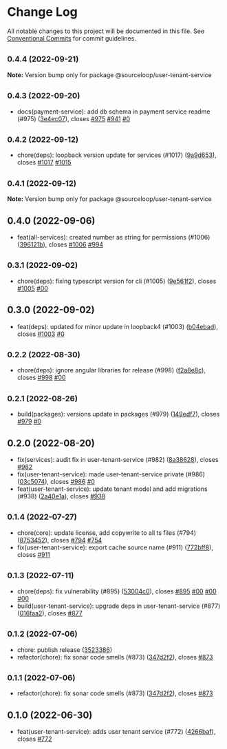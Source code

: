 # Change Log

All notable changes to this project will be documented in this file.
See [Conventional Commits](https://conventionalcommits.org) for commit guidelines.

## <small>0.4.4 (2022-09-21)</small>

**Note:** Version bump only for package @sourceloop/user-tenant-service





## <small>0.4.3 (2022-09-20)</small>

* docs(payment-service): add db schema in  payment service readme (#975) ([3e4ec07](https://github.com/sourcefuse/loopback4-microservice-catalog/commit/3e4ec07)), closes [#975](https://github.com/sourcefuse/loopback4-microservice-catalog/issues/975) [#941](https://github.com/sourcefuse/loopback4-microservice-catalog/issues/941) [#0](https://github.com/sourcefuse/loopback4-microservice-catalog/issues/0)





## <small>0.4.2 (2022-09-12)</small>

* chore(deps): loopback version update for services (#1017) ([9a9d653](https://github.com/sourcefuse/loopback4-microservice-catalog/commit/9a9d653)), closes [#1017](https://github.com/sourcefuse/loopback4-microservice-catalog/issues/1017) [#1015](https://github.com/sourcefuse/loopback4-microservice-catalog/issues/1015)





## <small>0.4.1 (2022-09-12)</small>

**Note:** Version bump only for package @sourceloop/user-tenant-service





## 0.4.0 (2022-09-06)

* feat(all-services): created number as string for permissions (#1006) ([396121b](https://github.com/sourcefuse/loopback4-microservice-catalog/commit/396121b)), closes [#1006](https://github.com/sourcefuse/loopback4-microservice-catalog/issues/1006) [#994](https://github.com/sourcefuse/loopback4-microservice-catalog/issues/994)





## <small>0.3.1 (2022-09-02)</small>

* chore(deps): fixing typescript version for cli (#1005) ([9e561f2](https://github.com/sourcefuse/loopback4-microservice-catalog/commit/9e561f2)), closes [#1005](https://github.com/sourcefuse/loopback4-microservice-catalog/issues/1005) [#00](https://github.com/sourcefuse/loopback4-microservice-catalog/issues/00)





## 0.3.0 (2022-09-02)

* feat(deps): updated for minor update in loopback4 (#1003) ([b04ebad](https://github.com/sourcefuse/loopback4-microservice-catalog/commit/b04ebad)), closes [#1003](https://github.com/sourcefuse/loopback4-microservice-catalog/issues/1003) [#0](https://github.com/sourcefuse/loopback4-microservice-catalog/issues/0)





## <small>0.2.2 (2022-08-30)</small>

* chore(deps): ignore angular libraries for release (#998) ([f2a8e8c](https://github.com/sourcefuse/loopback4-microservice-catalog/commit/f2a8e8c)), closes [#998](https://github.com/sourcefuse/loopback4-microservice-catalog/issues/998) [#00](https://github.com/sourcefuse/loopback4-microservice-catalog/issues/00)





## <small>0.2.1 (2022-08-26)</small>

* build(packages): versions update in packages (#979) ([149edf7](https://github.com/sourcefuse/loopback4-microservice-catalog/commit/149edf7)), closes [#979](https://github.com/sourcefuse/loopback4-microservice-catalog/issues/979) [#0](https://github.com/sourcefuse/loopback4-microservice-catalog/issues/0)





## 0.2.0 (2022-08-20)

* fix(services): audit fix in user-tenant-service (#982) ([8a38628](https://github.com/sourcefuse/loopback4-microservice-catalog/commit/8a38628)), closes [#982](https://github.com/sourcefuse/loopback4-microservice-catalog/issues/982)
* fix(user-tenant-service): made user-tenant-service private (#986) ([03c5074](https://github.com/sourcefuse/loopback4-microservice-catalog/commit/03c5074)), closes [#986](https://github.com/sourcefuse/loopback4-microservice-catalog/issues/986) [#0](https://github.com/sourcefuse/loopback4-microservice-catalog/issues/0)
* feat(user-tenant-service): update tenant model and add migrations (#938) ([2a40e1a](https://github.com/sourcefuse/loopback4-microservice-catalog/commit/2a40e1a)), closes [#938](https://github.com/sourcefuse/loopback4-microservice-catalog/issues/938)





## <small>0.1.4 (2022-07-27)</small>

* chore(core): update license, add copywrite to all ts files (#794) ([8753452](https://github.com/sourcefuse/loopback4-microservice-catalog/commit/8753452)), closes [#794](https://github.com/sourcefuse/loopback4-microservice-catalog/issues/794) [#754](https://github.com/sourcefuse/loopback4-microservice-catalog/issues/754)
* fix(user-tenant-service): export cache source name (#911) ([772bff8](https://github.com/sourcefuse/loopback4-microservice-catalog/commit/772bff8)), closes [#911](https://github.com/sourcefuse/loopback4-microservice-catalog/issues/911)





## <small>0.1.3 (2022-07-11)</small>

* chore(deps): fix vulnerability (#895) ([53004c0](https://github.com/sourcefuse/loopback4-microservice-catalog/commit/53004c0)), closes [#895](https://github.com/sourcefuse/loopback4-microservice-catalog/issues/895) [#00](https://github.com/sourcefuse/loopback4-microservice-catalog/issues/00) [#00](https://github.com/sourcefuse/loopback4-microservice-catalog/issues/00) [#00](https://github.com/sourcefuse/loopback4-microservice-catalog/issues/00)
* build(user-tenant-service): upgrade deps in user-tenant-service (#877) ([016faa2](https://github.com/sourcefuse/loopback4-microservice-catalog/commit/016faa2)), closes [#877](https://github.com/sourcefuse/loopback4-microservice-catalog/issues/877)





## <small>0.1.2 (2022-07-06)</small>

* chore: publish release ([3523386](https://github.com/sourcefuse/loopback4-microservice-catalog/commit/3523386))
* refactor(chore): fix sonar code smells (#873) ([347d2f2](https://github.com/sourcefuse/loopback4-microservice-catalog/commit/347d2f2)), closes [#873](https://github.com/sourcefuse/loopback4-microservice-catalog/issues/873)





## <small>0.1.1 (2022-07-06)</small>

* refactor(chore): fix sonar code smells (#873) ([347d2f2](https://github.com/sourcefuse/loopback4-microservice-catalog/commit/347d2f2)), closes [#873](https://github.com/sourcefuse/loopback4-microservice-catalog/issues/873)





## 0.1.0 (2022-06-30)

* feat(user-tenant-service): adds user tenant service (#772) ([4266baf](https://github.com/sourcefuse/loopback4-microservice-catalog/commit/4266baf)), closes [#772](https://github.com/sourcefuse/loopback4-microservice-catalog/issues/772)
